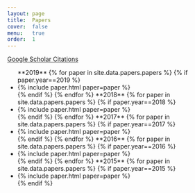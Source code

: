```yaml
---
layout: page
title:  Papers
cover:  false
menu:   true
order:  1
---
```


[Google Scholar Citations](https://scholar.google.com/citations?user=fXsHJXkAAAAJ)
<ul>
**2019** 
{% for paper in site.data.papers.papers %}
 {% if paper.year==2019 %}
  <li>{% include paper.html paper=paper %}</li>
 {% endif %}
{% endfor %}
**2018** 
{% for paper in site.data.papers.papers %}
 {% if paper.year==2018 %}
  <li>{% include paper.html paper=paper %}</li>
 {% endif %}
{% endfor %}
**2017** 
{% for paper in site.data.papers.papers %}
 {% if paper.year==2017 %}
  <li>{% include paper.html paper=paper %}</li>
 {% endif %}
{% endfor %}
**2016** 
{% for paper in site.data.papers.papers %}
 {% if paper.year==2016 %}
  <li>{% include paper.html paper=paper %}</li>
 {% endif %}
{% endfor %}
**2015** 
{% for paper in site.data.papers.papers %}
 {% if paper.year==2015 %}
  <li>{% include paper.html paper=paper %}</li>
 {% endif %} 
</ul>

